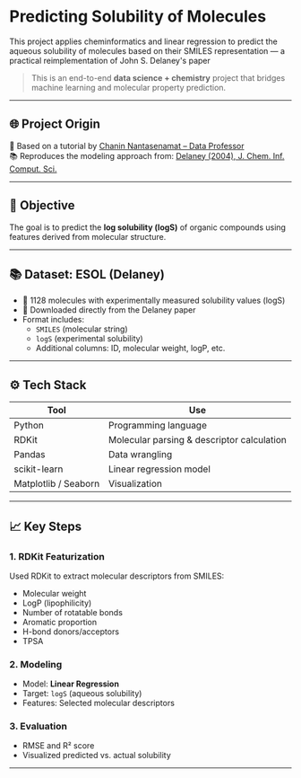 # Predicting Solubility of Molecules
This project applies cheminformatics and linear regression to predict the aqueous solubility of molecules based on their SMILES representation — a practical reimplementation of John S. Delaney's paper
> This is an end-to-end **data science + chemistry** project that bridges machine learning and molecular property prediction.

---

## 🌐 Project Origin

📘 Based on a tutorial by [Chanin Nantasenamat – Data Professor](https://youtube.com/dataprofessor)  
📚 Reproduces the modeling approach from: [Delaney (2004), J. Chem. Inf. Comput. Sci.](https://pubs.acs.org/doi/10.1021/ci034243x)

---

## 🔬 Objective

The goal is to predict the **log solubility (logS)** of organic compounds using features derived from molecular structure.

---

## 📚 Dataset: ESOL (Delaney)

- 🧪 1128 molecules with experimentally measured solubility values (logS)
- 🔗 Downloaded directly from the Delaney paper
- Format includes:
  - `SMILES` (molecular string)
  - `logS` (experimental solubility)
  - Additional columns: ID, molecular weight, logP, etc.

---

## ⚙️ Tech Stack

| Tool | Use |
|------|-----|
| Python | Programming language |
| RDKit | Molecular parsing & descriptor calculation |
| Pandas | Data wrangling |
| scikit-learn | Linear regression model |
| Matplotlib / Seaborn | Visualization |

---

## 📈 Key Steps

### 1. **RDKit Featurization**
Used RDKit to extract molecular descriptors from SMILES:
- Molecular weight
- LogP (lipophilicity)
- Number of rotatable bonds
- Aromatic proportion
- H-bond donors/acceptors
- TPSA

### 2. **Modeling**
- Model: **Linear Regression**
- Target: `logS` (aqueous solubility)
- Features: Selected molecular descriptors

### 3. **Evaluation**
- RMSE and R² score
- Visualized predicted vs. actual solubility

---

